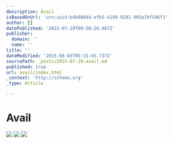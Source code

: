 ```yaml
---
description: Avail
isBasedOnUrl: 'urn:uuid:b4b98844-efb5-4199-9281-903a7bf546f3'
author: []
datePublished: '2015-07-29T00:50:26.967Z'
publisher:
  domain: ''
  name: ''
title: ''
dateModified: '2015-08-03T05:31:45.737Z'
sourcePath: _posts/2015-07-29-avail.md
published: true
url: avail/index.html
_context: 'http://schema.org'
_type: Article

---
```

# Avail
![](https://the-grid-user-content.s3-us-west-2.amazonaws.com/1ca5ccc1-6e3c-4ba4-a9e2-adb9565dabc4.jpg)
![](https://the-grid-user-content.s3-us-west-2.amazonaws.com/9ebdc0b1-36f2-4119-994e-1edfeb8ef59c.jpg)
![](https://the-grid-user-content.s3-us-west-2.amazonaws.com/394fa873-2c2c-4b17-a85d-d9402852fe9e.jpg)
